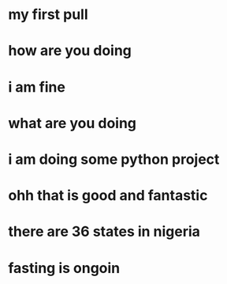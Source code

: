# my first pull
# how are you doing 
# i am fine
# what are you doing
# i am doing some python project
# ohh that is good and fantastic
# there are 36 states in nigeria 
# fasting is ongoin
